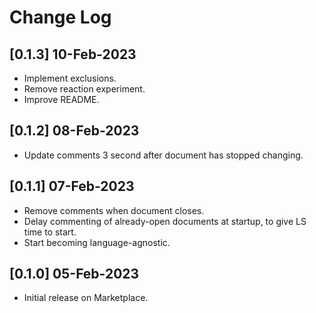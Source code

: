 # Change Log

## [0.1.3] 10-Feb-2023
- Implement exclusions.
- Remove reaction experiment.
- Improve README.

## [0.1.2] 08-Feb-2023
- Update comments 3 second after document has stopped changing.

## [0.1.1] 07-Feb-2023
- Remove comments when document closes.
- Delay commenting of already-open documents at startup, to give LS time to start.
- Start becoming language-agnostic.

## [0.1.0] 05-Feb-2023
- Initial release on Marketplace.